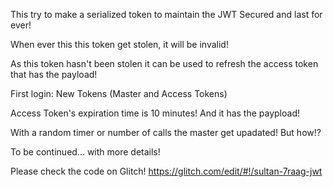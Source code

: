 This try to make a serialized token to maintain the JWT Secured and last for ever! 

When ever this this token get stolen, it will be invalid! 

As this token hasn't been stolen it can be used to refresh the access token that has the payload! 



First login: 
New Tokens (Master and Access Tokens) 


Access Token's expiration time is 10 minutes! And it has the paypload! 


With a random timer or number of calls the master get upadated! But how!? 



To be continued... with more details! 


Please check the code on Glitch! 
https://glitch.com/edit/#!/sultan-7raag-jwt
